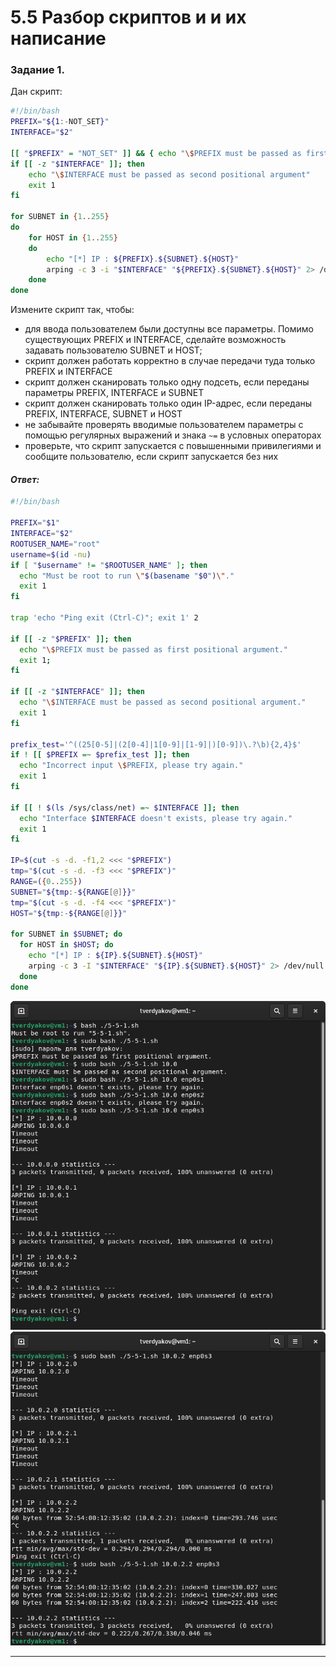 # 5.5 Разбор скриптов и и их написание

### Задание 1.

Дан скрипт:

```bash
#!/bin/bash
PREFIX="${1:-NOT_SET}"
INTERFACE="$2"

[[ "$PREFIX" = "NOT_SET" ]] && { echo "\$PREFIX must be passed as first positional argument"; exit 1; }
if [[ -z "$INTERFACE" ]]; then
    echo "\$INTERFACE must be passed as second positional argument"
    exit 1
fi

for SUBNET in {1..255}
do
	for HOST in {1..255}
	do
		echo "[*] IP : ${PREFIX}.${SUBNET}.${HOST}"
		arping -c 3 -i "$INTERFACE" "${PREFIX}.${SUBNET}.${HOST}" 2> /dev/null
	done
done
```


Измените скрипт так, чтобы:

- для ввода пользователем были доступны все параметры. Помимо существующих PREFIX и INTERFACE, сделайте возможность задавать пользователю SUBNET и HOST;
- скрипт должен работать корректно в случае передачи туда только PREFIX и INTERFACE
- скрипт должен сканировать только одну подсеть, если переданы параметры PREFIX, INTERFACE и SUBNET
- скрипт должен сканировать только один IP-адрес, если переданы PREFIX, INTERFACE, SUBNET и HOST
- не забывайте проверять вводимые пользователем параметры с помощью регулярных выражений и знака `~=` в условных операторах 
- проверьте, что скрипт запускается с повышенными привилегиями и сообщите пользователю, если скрипт запускается без них

#### *Ответ:*
```bash
#!/bin/bash

PREFIX="$1"
INTERFACE="$2"
ROOTUSER_NAME="root"
username=$(id -nu)
if [ "$username" != "$ROOTUSER_NAME" ]; then
  echo "Must be root to run \"$(basename "$0")\"."
  exit 1
fi

trap 'echo "Ping exit (Ctrl-C)"; exit 1' 2

if [[ -z "$PREFIX" ]]; then
  echo "\$PREFIX must be passed as first positional argument."
  exit 1;
fi

if [[ -z "$INTERFACE" ]]; then
  echo "\$INTERFACE must be passed as second positional argument."
  exit 1
fi

prefix_test='^((25[0-5]|(2[0-4]|1[0-9]|[1-9]|)[0-9])\.?\b){2,4}$'
if ! [[ $PREFIX =~ $prefix_test ]]; then
  echo "Incorrect input \$PREFIX, please try again."
  exit 1
fi

if [[ ! $(ls /sys/class/net) =~ $INTERFACE ]]; then
  echo "Interface $INTERFACE doesn't exists, please try again."
  exit 1
fi

IP=$(cut -s -d. -f1,2 <<< "$PREFIX")
tmp="$(cut -s -d. -f3 <<< "$PREFIX")"
RANGE=({0..255})
SUBNET="${tmp:-${RANGE[@]}}"
tmp="$(cut -s -d. -f4 <<< "$PREFIX")"
HOST="${tmp:-${RANGE[@]}}"

for SUBNET in $SUBNET; do
  for HOST in $HOST; do
    echo "[*] IP : ${IP}.${SUBNET}.${HOST}"
    arping -c 3 -I "$INTERFACE" "${IP}.${SUBNET}.${HOST}" 2> /dev/null
  done
done
```
![](https://github.com/tverdyakov/portfolio-tverdyakov/blob/main/Experience%2C%20skills%20and%20abilities/Netology/05.%20Программирование%20на%20Bash/05.%20Разбор%20скриптов%20и%20их%20написание/01.1.png)
![](https://github.com/tverdyakov/portfolio-tverdyakov/blob/main/Experience%2C%20skills%20and%20abilities/Netology/05.%20Программирование%20на%20Bash/05.%20Разбор%20скриптов%20и%20их%20написание/01.2.png)

---
